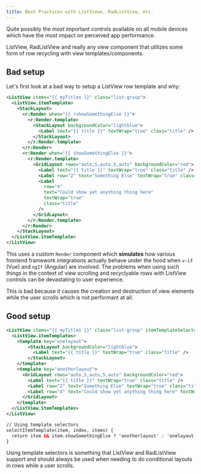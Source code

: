 ```yaml
---
title: Best Practices with ListViews, RadListView, etc.
---
```


Quite possibly the _most_ important controls available on all mobile devices which have the most impact on perceived app performance.

ListView, RadListView and really any view component that utilizes some form of row recycling with view templates/components.

## Bad setup

Let's first look at a bad way to setup a ListView row template and why:

```xml
<ListView items="{{ myTitles }}" class="list-group">
  <ListView.itemTemplate>
    <StackLayout>
      <r:Render when="{{ !showSomethingElse }}">
        <r:Render.template>
          <StackLayout backgroundColor="lightblue">
            <Label text="{{ title }}" textWrap="true" class="title" />
          </StackLayout>
        </r:Render.template>
      </r:Render>
      <r:Render when="{{ showSomethingElse }}">
        <r:Render.template>
          <GridLayout rows="auto,5,auto,5,auto" backgroundColor="red">
            <Label text="{{ title }}" textWrap="true" class="title" />
            <Label row="2" text="Something Else" textWrap="true" class="title" />
            <Label
              row="4"
              text="Could show yet anything thing here"
              textWrap="true"
              class="title"
            />
          </GridLayout>
        </r:Render.template>
      </r:Render>
    </StackLayout>
  </ListView.itemTemplate>
</ListView>
```

This uses a custom `Render` component which **simulates** how various frontend framework integrations actually behave under the hood when `v-if` (Vue) and `ngIf` (Angular) are involved. The problems when using such things in the context of view scrolling and recyclyable rows with ListView controls can be devastating to user experience.

This is bad because it causes the creation and destruction of view elements while the user scrolls which is not performant at all.

## Good setup

```xml
<ListView items="{{ myTitles }}" class="list-group" itemTemplateSelector="{{selectItemTemplate}}">
  <ListView.itemTemplates>
    <template key="onelayout">
        <StackLayout backgroundColor="lightblue">
          <Label text="{{ title }}" textWrap="true" class="title" />
        </StackLayout>
    </template>
    <template key="anotherlayout">
      <GridLayout rows="auto,5,auto,5,auto" backgroundColor="red">
        <Label text="{{ title }}" textWrap="true" class="title" />
        <Label row="2" text="Something Else" textWrap="true" class="title" />
        <Label row="4" text="Could show yet anything thing here" textWrap="true" class="title" />
      </GridLayout>
    </template>
  </ListView.itemTemplates>
</ListView>

// Using template selectors
selectItemTemplate(item, index, items) {
  return item && item.showSomethingElse ? 'anotherlayout' : 'onelayout';
}
```

Using template selectors is something that ListView and RadListView support and should always be used when needing to do conditional layouts in rows while a user scrolls.
